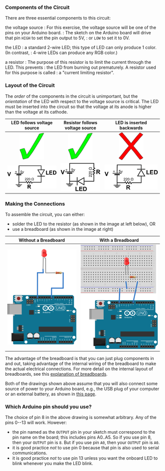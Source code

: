 ### Components of the Circuit ###

There are three essential components to this circuit:

the voltage source
:    For this exercise, the voltage source will be one of the pins on your Arduino board.
:    The sketch on the Arduino board will drive that pin `HIGH` to set the pin output  to 5V, 
:    or `LOW` to set it to 0V.

the LED
:    a standard 2-wire LED; this type of LED can only produce 1 color.  (In contrast,
:    4-wire LEDs can produce any RGB color.)

a resistor
:    The purpose of this resistor is to limit the current through the LED.  This prevents
:    the LED from burning out prematurely.  A resistor used for this purpose is called
:    a "current limiting resistor".

### Layout of the Circuit ###

The *order* of the components in the circuit is unimportant, but the *orientation* of
the LED with respect to the voltage source is critical.
The LED must be inserted into the circuit so that the voltage at its anode is higher
than the voltage at its cathode.  

| LED follows voltage source  | Resistor follows voltage source | LED is inserted backwards   |
|:---------------------------:|:-------------------------------:|:---------------------------:|
| ![](images/checkmark.png)   | ![](images/checkmark.png)       | ![](images/xmark.png)       |
| ![](images/ledcircuit1.png) | ![](images/ledcircuit2.png)     | ![](images/ledwrongway.png) |

### Making the Connections ###

To assemble the circuit, you can either:

* solder the LED to the resistor (as shown in the image at left below), OR
* use a breadboard (as shown in the image at right)

| Without a Breadboard            | With a Breadboard              |
|:-------------------------------:|:------------------------------:|
| ![](images/red_led_nobb_bb.png) | ![](images/red_led_bb.svg.png) | 

The advantage of the breadboard is that you can just plug components in and 
out, taking advantage of the internal wiring of the breadboard to make the 
actual electrical connections.  For more detail on the internal layout of 
breadboards, see this [explanation of breadboards](index.html).

Both of the drawings shown above assume that you will also connect some
source of power to your Arduino board, e.g., the USB plug of your computer
or an external battery, as shown in [this page](./1-blink-onboard/circuit.html).

### Which Arduino pin should you use? ###

The choice of pin 8 in the above drawing is somewhat arbitrary. Any of the pins 0--13 will 
work.  However:

* the pin named as the `OUTPUT` pin in your sketch must correspond to the pin name on the board; 
this includes pins A0..A5.  So if you use pin 8, then your `OUTPUT` pin is `8`.  But if you
use pin `A0`, then your `OUTPUT` pin is `A0`.
* it is good practice *not* to use pin 0 because that pin is also used to serial communications.
* it is good practice *not* to use pin 13 unless you want the onboard LED to blink whenever
you make the LED blink.




